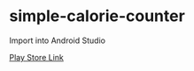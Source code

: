 # simple-calorie-counter
Import into Android Studio
<p><a href="https://play.google.com/store/apps/details?id=com.doubleblacksoftware.caloriecounter">Play Store Link</a></p>
